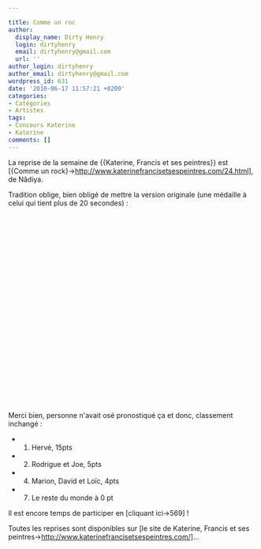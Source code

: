 ```yaml
---

title: Comme un roc
author:
  display_name: Dirty Henry
  login: dirtyhenry
  email: dirtyhenry@gmail.com
  url: ''
author_login: dirtyhenry
author_email: dirtyhenry@gmail.com
wordpress_id: 631
date: '2010-06-17 11:57:21 +0200'
categories:
- Catégories
- Artistes
tags:
- Concours Katerine
- Katerine
comments: []
---
```

La reprise de la semaine de {{Katerine, Francis et ses peintres}} est [{Comme un rock}->http://www.katerinefrancisetsespeintres.com/24.html], de Nâdiya.

Tradition oblige, bien obligé de mettre la version originale (une médaille à celui qui tient plus de 20 secondes) :

<p>
<object width="480" height="385"><param name="movie" value="http://www.youtube.com/v/2Q5R48bXOKU&hl=fr_FR&fs=1&"></param><param name="allowFullScreen" value="true"></param><param name="allowscriptaccess" value="always"></param><embed src="http://www.youtube.com/v/2Q5R48bXOKU&hl=fr_FR&fs=1&" type="application/x-shockwave-flash" allowscriptaccess="always" allowfullscreen="true" width="480" height="385"></embed></object>
</p>

Merci bien, personne n'avait osé pronostiqué ça et donc, classement inchangé :
- 1. Hervé, 15pts
- 2. Rodrigue et Joe, 5pts
- 4. Marion, David et Loïc, 4pts
- 7. Le reste du monde à 0 pt

Il est encore temps de participer en [cliquant ici->569] !

Toutes les reprises sont disponibles sur [le site de Katerine, Francis et ses peintres->http://www.katerinefrancisetsespeintres.com/]...
